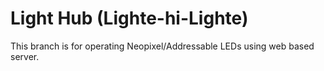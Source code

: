 # Light Hub (Lighte-hi-Lighte)
This branch is for operating Neopixel/Addressable LEDs using web based server.
